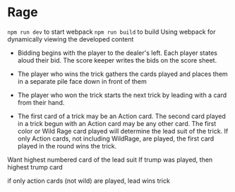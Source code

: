 # Rage

`npm run dev` to start webpack
`npm run build` to build
Using webpack for dynamically viewing the developed content


- Bidding begins with the player to the dealer's left. Each player states aloud their bid. The score keeper writes the bids on the score sheet.

- The player who wins the trick gathers the cards played and places them in a separate pile face down in front of them

- The player who won the trick starts the next trick by leading with a card from their hand.
  
- The first card of a trick may be an Action card. The second card played in a trick begun with an Action card may be any other card. The first color or Wild Rage card played will determine the lead suit of the trick. If only Action cards, not including WildRage, are played, the first card played in the round wins the trick.

Want highest numbered card of the lead suit
If trump was played, then highest trump card

if only action cards (not wild) are played, lead wins trick